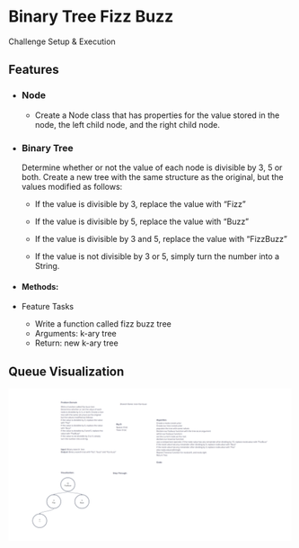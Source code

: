 # Binary Tree Fizz Buzz

<!-- Short summary or background information -->
Challenge Setup & Execution

## Features

- ### Node

  - Create a Node class that has properties for the value stored in the node, the left child node, and the right child node.

- ### Binary Tree

  Determine whether or not the value of each node is divisible by 3, 5 or both. Create a new tree with the same structure as the original, but the values modified as follows:

  - If the value is divisible by 3, replace the value with “Fizz”

  - If the value is divisible by 5, replace the value with “Buzz”

  - If the value is divisible by 3 and 5, replace the value with “FizzBuzz”

  - If the value is not divisible by 3 or 5, simply turn the number into a String.

- #### Methods:

- Feature Tasks
  - Write a function called fizz buzz tree
  - Arguments: k-ary tree
  - Return: new k-ary tree


## Queue Visualization

![code challenge 15](./img/tree-fizz-buzz.png)
